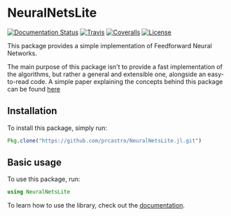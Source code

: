 # NeuralNetsLite

[![Documentation Status](https://img.shields.io/badge/docs-latest-brightgreen.svg?style=flat-square)](http://neuralnetslitejl.readthedocs.org/en/latest)
[![Travis](https://img.shields.io/travis/prcastro/NeuralNetsLite.jl.svg?style=flat-square)](https://travis-ci.org/prcastro/NeuralNetsLite.jl)
[![Coveralls](https://img.shields.io/coveralls/prcastro/NeuralNetsLite.jl.svg?style=flat-square)](https://coveralls.io/github/prcastro/NeuralNetsLite.jl?branch=master)
[![License](http://img.shields.io/badge/license-MIT-brightgreen.svg?style=flat-square)](LICENSE.md)

This package provides a simple implementation of Feedforward Neural Networks.

The main purpose of this package isn't to provide a fast implementation of the algorithms, but rather a general and extensible one, alongside an easy-to-read code. A simple paper explaining the concepts behind this package can be found [here](https://www.dropbox.com/s/yxlyowikizkdrut/NeuralNets_jl_Explanation.pdf?dl=0)

## Installation

To install this package, simply run:

```julia
Pkg.clone("https://github.com/prcastro/NeuralNetsLite.jl.git")
```

## Basic usage

To use this package, run:

```julia
using NeuralNetsLite
```

To learn how to use the library, check out the [documentation](http://neuralnetslitejl.readthedocs.org/en/latest).

